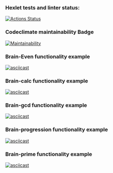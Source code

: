 ### Hexlet tests and linter status:
[![Actions Status](https://github.com/SamIvan-ark/frontend-project-lvl1/workflows/hexlet-check/badge.svg)](https://github.com/SamIvan-ark/frontend-project-lvl1/actions)
### Codeclimate maintainability Badge
[![Maintainability](https://api.codeclimate.com/v1/badges/a99a88d28ad37a79dbf6/maintainability)](https://codeclimate.com/github/codeclimate/codeclimate/maintainability)
### Brain-Even functionality example
[![asciicast](https://asciinema.org/a/466123.svg)](https://asciinema.org/a/466123)
### Brain-calc functionality example
[![asciicast](https://asciinema.org/a/467256.svg)](https://asciinema.org/a/467256)
### Brain-gcd functionality example
[![asciicast](https://asciinema.org/a/467365.svg)](https://asciinema.org/a/467365)
### Brain-progression functionality example
[![asciicast](https://asciinema.org/a/467562.svg)](https://asciinema.org/a/467562)
### Brain-prime functionality example
[![asciicast](https://asciinema.org/a/467568.svg)](https://asciinema.org/a/467568)

